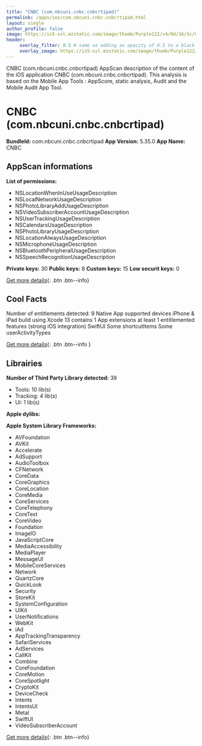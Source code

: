 ```yaml
---
title: "CNBC (com.nbcuni.cnbc.cnbcrtipad)"
permalink: /apps/ios/com.nbcuni.cnbc.cnbcrtipad.html
layout: single
author_profile: false
image: https://is5-ssl.mzstatic.com/image/thumb/Purple122/v4/0d/16/5c/0d165c1c-4366-d11b-db07-edc18cf1a9e1/AppIcon-0-1x_U007emarketing-0-0-0-7-0-0-85-220.png/512x512bb.jpg
header: 
     overlay_filter: 0.5 # same as adding an opacity of 0.5 to a black background
     overlay_image: https://is5-ssl.mzstatic.com/image/thumb/Purple122/v4/0d/16/5c/0d165c1c-4366-d11b-db07-edc18cf1a9e1/AppIcon-0-1x_U007emarketing-0-0-0-7-0-0-85-220.png/512x512bb.jpg
---
```

CNBC (com.nbcuni.cnbc.cnbcrtipad) AppScan description of the content of the iOS application CNBC (com.nbcuni.cnbc.cnbcrtipad). This analysis is based on the Mobile App Tools : AppScore, static analysis, Audit and the Mobile Audit App Tool.

# CNBC (com.nbcuni.cnbc.cnbcrtipad)

**BundleId:** com.nbcuni.cnbc.cnbcrtipad
**App Version:** 5.35.0
**App Name:** CNBC


## AppScan informations 

**List of permissions:** 
- NSLocationWhenInUseUsageDescription
- NSLocalNetworkUsageDescription
- NSPhotoLibraryAddUsageDescription
- NSVideoSubscriberAccountUsageDescription
- NSUserTrackingUsageDescription
- NSCalendarsUsageDescription
- NSPhotoLibraryUsageDescription
- NSLocationAlwaysUsageDescription
- NSMicrophoneUsageDescription
- NSBluetoothPeripheralUsageDescription
- NSSpeechRecognitionUsageDescription
  
  
**Private keys:** 30
**Public keys:** 8
**Custom keys:** 15
**Low securit keys:** 0
  
[Get more details](/pricing.html){: .btn .btn--info}

## Cool Facts

Number of entitlements detected: 9
Native App
supported devices iPhone & iPad
build using Xcode 13
contains 1 App extensions
at least 1 entitlemented features (strong iOS integration)
SwiftUI
Some shortcutItems 
Some userActivityTypes
  
[Get more details](/pricing.html){: .btn .btn--info }

## Librairies 
**Number of Third Party Library detected:** 39
- Tools: 10 lib(s)
- Tracking: 4 lib(s)
- UI: 1 lib(s)


**Apple dylibs:**


**Apple System Library Frameworks:**
- AVFoundation
- AVKit
- Accelerate
- AdSupport
- AudioToolbox
- CFNetwork
- CoreData
- CoreGraphics
- CoreLocation
- CoreMedia
- CoreServices
- CoreTelephony
- CoreText
- CoreVideo
- Foundation
- ImageIO
- JavaScriptCore
- MediaAccessibility
- MediaPlayer
- MessageUI
- MobileCoreServices
- Network
- QuartzCore
- QuickLook
- Security
- StoreKit
- SystemConfiguration
- UIKit
- UserNotifications
- WebKit
- iAd
- AppTrackingTransparency
- SafariServices
- AdServices
- CallKit
- Combine
- CoreFoundation
- CoreMotion
- CoreSpotlight
- CryptoKit
- DeviceCheck
- Intents
- IntentsUI
- Metal
- SwiftUI
- VideoSubscriberAccount


  
[Get more details](/pricing.html){: .btn .btn--info}

